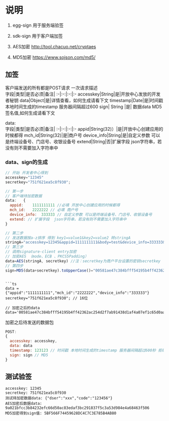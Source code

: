 # 说明

1. egg-sign 用于服务端验签
2. sdk-sign 用于客户端加签

1. AES加密  http://tool.chacuo.net/cryptaes  
2. MD5加密  https://www.sojson.com/md5/  

## 加签
客户端发送的所有都是POST请求
一次请求描述  
字段|类型|是否必须|备注|
:-|:-:|:-:|:-
accesskey|String|是|开放中心发放的开发者秘钥
data|Object|是|详情查看，如何生成请看下文
timestamp|Date|是|时间戳 本地时间生成的timestamp 服务器间隔超过600
sign| String |是| 数据data MD5签名值,如何生成请看下文

data:  
字段|类型|是否必须|备注|
:-|:-:|:-:|:-
appid|String(32)）|是|开放中心创建应用的时候都得
mch_id|String(32)|是|商户号
device_info|String|是|自定义参数 可以是终端设备号、门店号、收银设备号
extend|String|否|扩展字段  json字符串，若没有则不需要加入字符串中

### data、sign的生成
```js
// 开始 开发者中心得到
accesskey="12345"
secretkey="751f621ea5c8f930";

// 第一步
// 客户端待加密数据
data:	{
  appid:	1111111111 //必填 开放中心创建应用的时候都得
  mch_id:	2222222 // 必填 商户号
  device_info:	333333 // 自定义参数 可以是终端设备号、门店号、收银设备号
  extend: // 扩展字段  json字符串，若没有则不需要加入字符串中
}

// 第二步 
// 发送数据按a-z排序 得到 key1=value1&key2=value2 转stringA
stringA="accesskey=12345&appid=1111111111&body=test&device_info=333333&mch_id=2222222";
// 第三步
// 调用signature-client entry加密
// 加密AES （mode、ECB 、PKCS5Padding） 
data=AES(stringA, secretkey) //注：secretkey为商户平台设置的密钥secretkey 
// 第四步
sign=MD5(data+secretkey).toUpperCase()="00581ae47c384bfff54195b4ff42362ac254d2f7ab91438d1af4a07ef1c65d0aa71c3bbfc2988fe4c65ab40f978238f41a4d8039c0cc28eabab1292184fe99a16a9586c01a1755f74018a6dd4d904628" //注：MD5签名方式
```

```

```ts
data = {"appid":"1111111111","mch_id":"2222222","device_info":"333333"}
secretkey="751f621ea5c8f930"; // 16位

// 加密之后的data
data='00581ae47c384bfff54195b4ff42362ac254d2f7ab91438d1af4a07ef1c65d0aa71c3bbfc2988fe4c65ab40f978238f41a4d8039c0cc28eabab1292184fe99a16a9586c01a1755f74018a6dd4d904628'
```
加密之后待发送的数据包
```js
POST:
{
  accesskey: accesskey,
  data: data
  timestamp: 123123 // 时间戳 本地时间生成的timestamp 服务器间隔超过600秒 拒绝请求
  sign: sign // MD5
}
```

## 测试验签
```
accesskey: 12345
secretkey: 751f621ea5c8f930
测试待加密数据data: {"dser":"xxx","code":"123456"}  
AES加密后数据data: 9a021bfcc3b84232efc66d50ac83edaf3bc291837f5c3a53d984e4a68463f506
MD5加密得到sign值: 5BF566F74459628DC4C7C3E785B4AB80
```